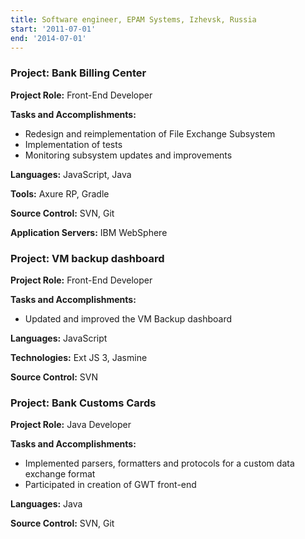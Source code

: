 ```yaml
---
title: Software engineer, EPAM Systems, Izhevsk, Russia
start: '2011-07-01'
end: '2014-07-01'
---
```

### Project: Bank Billing Center

**Project Role:** Front-End Developer

**Tasks and Accomplishments:**

- Redesign and reimplementation of File Exchange Subsystem
- Implementation of tests
- Monitoring subsystem updates and improvements

**Languages:** JavaScript, Java

**Tools:** Axure RP, Gradle

**Source Control:** SVN, Git

**Application Servers:** IBM WebSphere

### Project: VM backup dashboard

**Project Role:** Front-End Developer

**Tasks and Accomplishments:**

- Updated and improved the VM Backup dashboard

**Languages:** JavaScript

**Technologies:** Ext JS 3, Jasmine

**Source Control:** SVN

### Project: Bank Customs Cards

**Project Role:** Java Developer

**Tasks and Accomplishments:**

- Implemented parsers, formatters and protocols for a custom data exchange format
- Participated in creation of GWT front-end

**Languages:** Java

**Source Control:** SVN, Git

